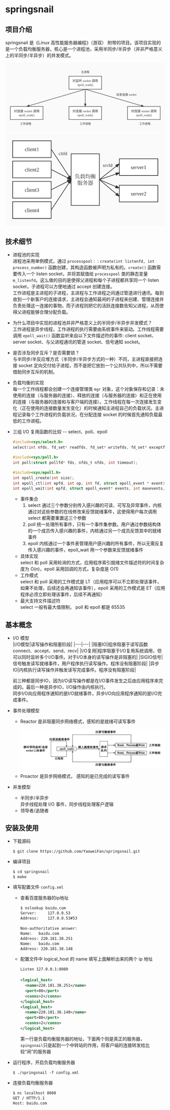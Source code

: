# springsnail
## 项目介绍
springsnail 是《Linux 高性能服务器编程》（游双） 附带的项目。该项目实现的是一个负载均衡服务器，核心是一个进程池，采用半同步/半异步（并非严格意义上的半同步/半异步）的并发模式。

<img src="images/bf.jpg"/>

<img src="images/jg.jpg"/>

## 技术细节
- 进程池的实现  
  进程池采用单例模式，通过 ```processpool：：create(int listenfd, int process_number)``` 函数创建，其构造函数被声明为私有的。```create()``` 函数需要传入一个 listen socket，并将其赋值给 ```processpool``` 类的静态变量 ```m_listenfd```。这么做的目的是使得父进程和每个子进程都共享同一个 listen socket，子进程可以方便地通过 accept 创建连接。  
  工作进程是主进程的子进程，主进程与工作进程之间通过管道进行通讯。每到收到一个新客户的连接请求，主进程会通知最闲的子进程来创建、管理连接并负责处理这一连接的事物。而子进程则把它的活跃连接数告知父进程，从而使得父进程能够合理分配负载。

- 为什么项目中实现的进程池并非严格意义上的半同步/半异步并发模式？  
  工作进程是异步线程，工作进程的执行需要由系统事件来驱动。工作线程需要调用 ```epoll_wait()``` 函数监听来自以下文件描述符的事件: client socket、server socket、与父进程通讯的管道 socket、信号通知 socket。

- 是否涉及同步互斥？是否需要锁？  
  与半同步/半反应堆方式（半同步/半异步方式的一种）不同，主进程直接把连接 socket 定向交付给子进程，而不是把它放到一个公共队列中，所以不需要借助同步互斥的机制。

- 负载均衡的实现  
  每一个工作线程都会创建一个连接管理类 ```mgr``` 对象，这个对象保存和记录：未使用的连接（与服务器的连接）、释放的连接（与服务器的连接）和正在使用的连接（与服务器的连接和与客户端的连接）。工作线程在每一次连接发生变化（正在使用的连接数量发生变化）的时候通知主进程自己的负载状况。主进程记录每个工作进程的负载状况，在分配连接 socket 的时候首先通知负载最低的工作进程。 

- 三组 I/O 复用函数的比较 -- select、poll、epoll
  ```c
  #include<sys/select.h>
  select(int nfds, fd_set* readfds, fd_set* writefds, fd_set* exceptfds, struct timeval* timeout);
  ```
  ```c
  #include<sys/poll.h>
  int poll(struct pollfd* fds, nfds_t nfds, int timeout);
  ```
  ```c
  #include<sys/epoll.h>
  int epoll_create(int size);
  int epoll_ctl(int epfd, int op, int fd, struct epoll_event * event);
  int epoll_wait(int epfd, struct epoll_event* events, int maxevents, int timeout);
  ```
  - 事件集合  
    1. select 通过三个参数分别传入感兴趣的可读、可写及异常事件，内核通过对这些参数的在线修改来反馈就绪事件，这使得用户每次调用 select 都需要重置这三个参数  
    2. poll 统一处理所有事件，只有一个事件集参数。用户通过参数结构体的一个成员传入感兴趣的事件，内核通过另一个成员反馈其中的就绪事件  
    3. epoll 内核通过一个事件表管理用户感兴趣的所有事件，所以无需反复传入感兴趣的事件，epoll_wait 用一个参数来反馈就绪事件  
  - 具体实现  
    select 和 poll 采用轮询的方式，应用程序索引就绪文件描述符的时间复杂度为 O(n)，epoll 采用回调的方式，复杂度是 O(1)
  - 工作模式  
    select 和 poll 采用的工作模式是 LT（应用程序可以不立即处理该事件，如果不处理，后续还会再通知该事件），epoll 采用的工作模式是 ET（应用程序必须立即处理该事件，后续不再通知）
  - 最大支持文件描述符  
    select 一般有最大值限制， poll 和 epoll 都是 65535

## 基本概念
- I/O 模型  
  |I/O模型|读写操作和阻塞阶段|
  |---|---|
  |阻塞IO|程序阻塞于读写函数 connect、accept、send、recv|
  |I/O复用|程序阻塞于I/O复用系统调用，但可以同时监听多个I/O事件。对于I/O本身的读写操作是非阻塞的|
  |SIGIO信号|信号触发读写就绪事件，用户程序执行读写操作。程序没有阻塞阶段|
  |异步IO|内核执行读写操作并触发读写完成事件。程序没有阻塞阶段|
  
  前三种都是同步IO，因为I/O读写操作都是在I/O事件发生之后由应用程序来完成的。最后一种是异步IO，I/O操作由内核执行。    
  同步I/O向应用程序通知的是I/O就绪事件，异步I/O向应用程序通知的是I/O完成事件。  

- 事件处理模型  
  - Reactor 是非阻塞同步网络模式，感知的是就绪可读写事件 

    <img src="images/reactor.PNG"/>

  - Proactor 是异步网络模式， 感知的是已完成的读写事件

- 并发模型  
  - 半同步/半异步  
    异步线程处理 I/O 事件，同步线程处理客户逻辑
  - 领导者/追随者

## 安装及使用
- 下载源码
  ```shell
  $ git clone https://github.com/YaoweiFan/springsnail.git
  ```
- 编译项目
  ```shell
  $ cd springsnail
  $ make
  ```

- 填写配置文件 ```config.xml```  
  - 查看百度服务器的ip地址
    ```shell
    $ nslookup baidu.com
    Server:		127.0.0.53
    Address:	127.0.0.53#53

    Non-authoritative answer:
    Name:	baidu.com
    Address: 220.181.38.251
    Name:	baidu.com
    Address: 220.181.38.148
    ```
  - 配置文件中 logical_host 的 name 填写上面解析出来的两个 ip 地址
    ```xml
    Listen 127.0.0.1:8080

    <logical_host>
      <name>220.181.38.251</name>
      <port>80</port>
      <conns>2</conns>
    </logical_host>
    <logical_host>
      <name>220.181.38.148</name>
      <port>80</port>
      <conns>2</conns>
    </logical_host>
    ```
    第一行是负载均衡服务器的地址，下面两个则是真正的服务器，`spingsnail`只是起到一个中转站的作用，将客户端的连接转发给比较“闲”的服务器

- 运行程序，开启负载均衡服务器
  ```shell
  $ ./springsnail -f config.xml
  ```

- 连接负载均衡服务器
  ```shell
  $ nc localhost 8080
  GET / HTTP/1.1
  Host: baidu.com

  ```